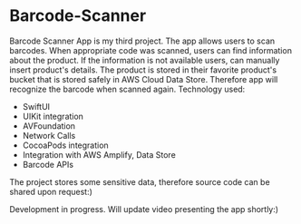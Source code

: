 # Barcode-Scanner

Barcode Scanner App is my third project. The app allows users to scan barcodes. When appropriate code was scanned, users can find information about the product. If the information is not available users, can manually insert product's details. The product is stored in their favorite product's bucket that is stored safely in AWS Cloud Data Store. Therefore app will recognize the barcode when scanned again.
Technology used:
- SwiftUI
- UIKit integration
- AVFoundation
- Network Calls
- CocoaPods integration
- Integration with AWS Amplify, Data Store
- Barcode APIs

The project stores some sensitive data, therefore source code can be shared upon request:)

Development in progress. Will update video presenting the app shortly:)
